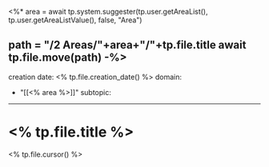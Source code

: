 <%*
area = await tp.system.suggester(tp.user.getAreaList(), tp.user.getAreaListValue(), false, "Area")

path = "/2 Areas/"+area+"/"+tp.file.title
await tp.file.move(path)
-%>
---
creation date: <% tp.file.creation_date() %>
domain: 
  - "[[<% area %>]]"
subtopic: 
---
# <% tp.file.title %>
<% tp.file.cursor() %>
